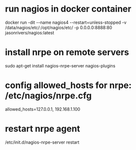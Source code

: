 # run nagios in docker container
docker run -dit --name nagios4 --restart=unless-stopped -v /data/nagios/etc/:/opt/nagios/etc/ -p 0.0.0.0:8888:80 jasonrivers/nagios:latest

# install nrpe on remote servers
sudo apt-get install nagios-nrpe-server nagios-plugins

# config allowed_hosts for nrpe: /etc/nagios/nrpe.cfg
allowed_hosts=127.0.0.1, 192.168.1.100

# restart nrpe agent
/etc/init.d/nagios-nrpe-server restart
